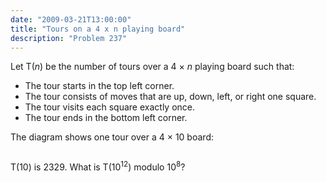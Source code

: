 ```yaml
---
date: "2009-03-21T13:00:00"
title: "Tours on a 4 x n playing board"
description: "Problem 237"
---
```


<p>Let T(<i>n</i>) be the number of tours over a 4 × <i>n</i> playing board such that:</p>
<ul><li>The tour starts in the top left corner.</li>
<li>The tour consists of moves that are up, down, left, or right one square.</li>
<li>The tour visits each square exactly once.</li>
<li>The tour ends in the bottom left corner.</li>
</ul><p>The diagram shows one tour over a 4 × 10 board:</p>
<div style="text-align:center;">
<img alt="" class="dark_img" src="/images/p237.gif"/></div>
<p>T(10) is 2329. What is T(10<sup>12</sup>) modulo 10<sup>8</sup>?</p>

